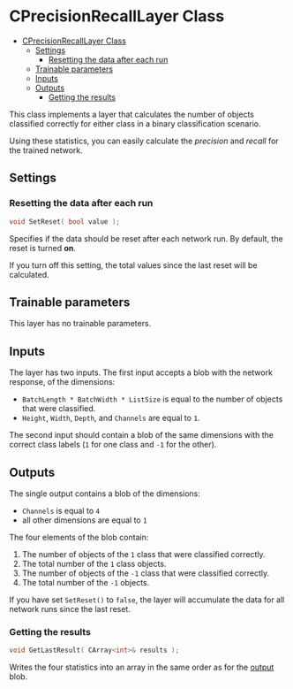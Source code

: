 # CPrecisionRecallLayer Class

<!-- TOC -->

- [CPrecisionRecallLayer Class](#cprecisionrecalllayer-class)
    - [Settings](#settings)
        - [Resetting the data after each run](#resetting-the-data-after-each-run)
    - [Trainable parameters](#trainable-parameters)
    - [Inputs](#inputs)
    - [Outputs](#outputs)
	    - [Getting the results](#getting-the-results)

<!-- /TOC -->

This class implements a layer that calculates the number of objects classified correctly for either class in a binary classification scenario.

Using these statistics, you can easily calculate the *precision* and *recall* for the trained network.

## Settings

### Resetting the data after each run

```c++
void SetReset( bool value );
```
Specifies if the data should be reset after each network run. By default, the reset is turned **on**.

If you turn off this setting, the total values since the last reset will be calculated.

## Trainable parameters

This layer has no trainable parameters.

## Inputs

The layer has two inputs. The first input accepts a blob with the network response, of the dimensions:

- `BatchLength * BatchWidth * ListSize` is equal to the number of objects that were classified.
- `Height`, `Width`, `Depth`, and `Channels` are equal to `1`.

The second input should contain a blob of the same dimensions with the correct class labels (`1` for one class and `-1` for the other).

## Outputs

The single output contains a blob of the dimensions:

- `Channels` is equal to `4`
- all other dimensions are equal to `1`

The four elements of the blob contain:

1. The number of objects of the `1` class that were classified correctly.
2. The total number of the `1` class objects.
3. The number of objects of the `-1` class that were classified correctly.
4. The total number of the `-1` objects.

If you have set `SetReset()` to `false`, the layer will accumulate the data for all network runs since the last reset.

### Getting the results

```c++
void GetLastResult( CArray<int>& results );
```

Writes the four statistics into an array in the same order as for the [output](#outputs) blob.
